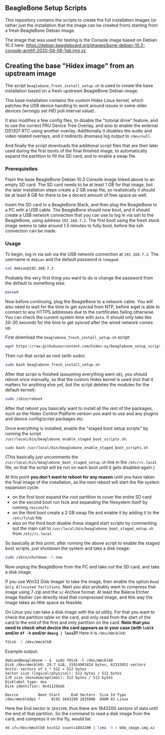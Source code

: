 ## BeagleBone Setup Scripts

This repository contains the scripts to create the full installation images (or rather just the installation that the image can be created from) starting from a fresh BeagleBone Debian image.

The image that was used for testing is the Console image based on Debian 10.3 here: https://debian.beagleboard.org/images/bone-debian-10.3-console-armhf-2020-04-06-1gb.img.xz

## Creating the base "Hidex image" from an upstream image

The script `beaglebone_fresh_install_setup.sh` is used to create the base installation based on a fresh upstream BeagleBone Debian image.

This base installation contains the custom Hidex Linux kernel, which patches the USB device handling to work around issues in some older devices (wrongly set HID poll interval value).

It also modifies a few config files, to disable the "tutorial drive" feature, and to use the correct PRU Device Tree Overlay, and also to enable the external DS1307 RTC using another overlay. Additionally it disables the audio and video related overlays, and it redirects dnsmasq log output to `/dev/null`.

And finally the script downloads the additional script files that are then later used during the first boots of the final finished image, to automatically expand the partition to fill the SD card, and to enable a swap file.

### Prerequisites

Flash the base BeagleBone Debian 10.3 Console image linked above to an empty SD card. The SD card needs to be at least 1 GB for that image, but the later installation steps create a 2 GB swap file, so realistically it should be at least 8 GB for there to be a decent amount of free space as well.

Insert the SD card to a BeagleBone Black, and then plug the BeagleBone to a PC with a USB cable. The BeagleBone should now boot, and it should create a USB network connection that you can use to log in via ssh to the BeagleBone, using address `192.168.7.2`. The first boot using the fresh stock image seems to take around 1.5 minutes to fully boot, before the ssh connection can be made.


### Usage

To begin, log in via ssh via the USB network connection at `192.168.7.2`. The username is `debian` and the default password is `temppwd`.
```bash
ssh debian@192.168.7.2
```

Probably the very first thing you want to do is change the password from the default to something else:
```bash
passwd
```

Now before continuing, plug the BeagleBone to a network cable. You will also need to wait for the time to get synced from NTP, before wget is able to connect to any HTTPS addresses due to the certificates failing otherwise. You can check the current system time with `date`. It should only take like 20-30 seconds for the time to get synced after the wired network comes up.

First download the `beaglebone_fresh_install_setup.sh` script:
```bash
wget https://raw.githubusercontent.com/hidex-oy/beaglebone_setup_scripts/master/beaglebone_fresh_install_setup.sh
```

Then run that script as root (with sudo):
```bash
sudo bash beaglebone_fresh_install_setup.sh
```

After that script is finished (assuming everything went ok), you should reboot once manually, so that the custom Hidex kernel is used (not that it matters for anything else yet, but the script deletes the modules for the default kernel):
```bash
sudo /sbin/reboot
```

After that reboot you basically want to install all the rest of the packages, such as the Hidex Control Platform version you want to use and any plugins and device config/script packages etc.

Once everything is installed, enable the "staged boot setup scripts" by running the script `/usr/local/bin/beaglebone_enable_staged_boot_scripts.sh`.
```bash
sudo bash /usr/local/bin/beaglebone_enable_staged_boot_scripts.sh
```
(This basically just uncomments the `/usr/local/bin/beaglebone_boot_staged_setup.sh` line in the `/etc/rc.local` file, so that the script will be run on each boot until it gets disabled again.)

At this point **you don't want to reboot for any reason** until you have taken the final image of the installation, as the next reboot will start the file system expansion cycle:

* on the first boot expand the root partition to cover the entire SD card
* on the second boot run fsck and expanding the filesystem itself by running `resize2fs`
* on the third boot create a 2 GB swap file and enable it by adding it to the `/etc/fstab` file
* also on the third boot disable these staged start scripts by commenting out the main call to `/usr/local/bin/beaglebone_boot_staged_setup.sh` from `/etc/rc.local`

So basically at this point, after running the above script to enable the staged boot scripts, just shutdown the system and take a disk image:
```bash
sudo /sbin/shutdown -h now
```

Now unplug the BeagleBone from the PC and take out the SD card, and take a disk image.

If you use Win32 Disk Imager to take the image, then enable the option `Read Only Allocated Partitions`. Next you also probably want to compress that image using 7-zip and the `xz` Archive format. At least the Balena Etcher image flasher can directly read that compressed image, and this way the image takes as little space as feasible.

On Linux you can take a disk image with the `dd` utility. For that you want to check the partition table on the card, and only read from the start of the card to the end of the first and only partition on the card.
**Note that you need to check what device the card appears as in your case (with `lsblk` and/or `df -h` and/or `dmesg | less`)!!**
Here it is `/dev/mmcblk0`:

```bash
fdisk -l /dev/mmcblk0
```

Example output:
```
debian@beaglebone ~ $  sudo fdisk -l /dev/mmcblk0
Disk /dev/mmcblk0: 29.7 GiB, 31914983424 bytes, 62333952 sectors
Units: sectors of 1 * 512 = 512 bytes
Sector size (logical/physical): 512 bytes / 512 bytes
I/O size (minimum/optimal): 512 bytes / 512 bytes
Disklabel type: dos
Disk identifier: 0x411292eb

Device         Boot Start     End Sectors  Size Id Type
/dev/mmcblk0p1 *     8192 1843199 1835008  896M 83 Linux
```

Here the End sector is `1843199`, thus there are 1843200 sectors of data until the end of that partition.
So the command to read a disk image from the card, and compress it on the fly, would be:

```bash
dd if=/dev/mmcblk0 bs=512 count=1843200 | lzma -9 > bbb_image.img.xz
```

